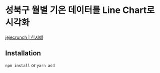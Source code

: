 # 성북구 월별 기온 데이터를 Line Chart로 시각화

[jejecrunch | 한지혜](https://github.com/jejecrunch)

## Installation

`npm install`
or
`yarn add`
